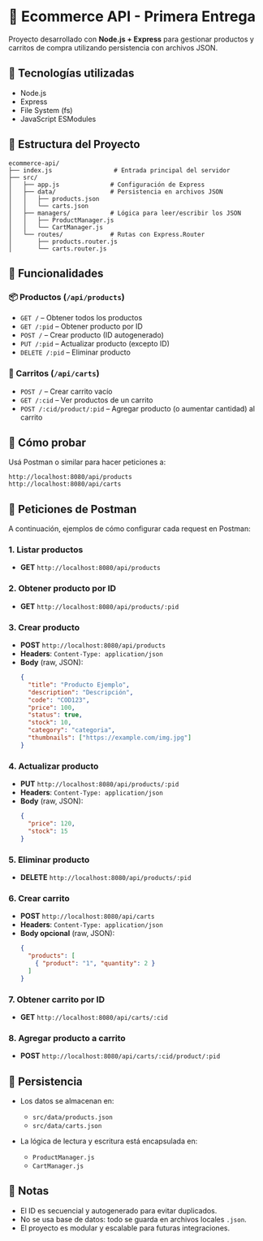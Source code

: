 # 🛒 Ecommerce API - Primera Entrega

Proyecto desarrollado con **Node.js + Express** para gestionar productos y carritos de compra utilizando persistencia con archivos JSON.

## 🚀 Tecnologías utilizadas

- Node.js
- Express
- File System (fs)
- JavaScript ESModules

## 📁 Estructura del Proyecto

```
ecommerce-api/
├── index.js                 # Entrada principal del servidor
├── src/
│   ├── app.js              # Configuración de Express
│   ├── data/               # Persistencia en archivos JSON
│   │   ├── products.json
│   │   └── carts.json
│   ├── managers/           # Lógica para leer/escribir los JSON
│   │   ├── ProductManager.js
│   │   └── CartManager.js
│   └── routes/             # Rutas con Express.Router
│       ├── products.router.js
│       └── carts.router.js
```


## 🧠 Funcionalidades

### 📦 Productos (`/api/products`)
- `GET /` – Obtener todos los productos
- `GET /:pid` – Obtener producto por ID
- `POST /` – Crear producto (ID autogenerado)
- `PUT /:pid` – Actualizar producto (excepto ID)
- `DELETE /:pid` – Eliminar producto

### 🛒 Carritos (`/api/carts`)
- `POST /` – Crear carrito vacío
- `GET /:cid` – Ver productos de un carrito
- `POST /:cid/product/:pid` – Agregar producto (o aumentar cantidad) al carrito


## 🧪 Cómo probar

Usá Postman o similar para hacer peticiones a:

```
http://localhost:8080/api/products
http://localhost:8080/api/carts
```

## 🔧 Peticiones de Postman

A continuación, ejemplos de cómo configurar cada request en Postman:

### 1. Listar productos
- **GET** `http://localhost:8080/api/products`

### 2. Obtener producto por ID
- **GET** `http://localhost:8080/api/products/:pid`

### 3. Crear producto
- **POST** `http://localhost:8080/api/products`
- **Headers**: `Content-Type: application/json`
- **Body** (raw, JSON):
  ```json
  {
    "title": "Producto Ejemplo",
    "description": "Descripción",
    "code": "COD123",
    "price": 100,
    "status": true,
    "stock": 10,
    "category": "categoria",
    "thumbnails": ["https://example.com/img.jpg"]
  }
  ```

### 4. Actualizar producto
- **PUT** `http://localhost:8080/api/products/:pid`
- **Headers**: `Content-Type: application/json`
- **Body** (raw, JSON):
  ```json
  {
    "price": 120,
    "stock": 15
  }
  ```

### 5. Eliminar producto
- **DELETE** `http://localhost:8080/api/products/:pid`

### 6. Crear carrito
- **POST** `http://localhost:8080/api/carts`
- **Headers**: `Content-Type: application/json`
- **Body opcional** (raw, JSON):
  ```json
  {
    "products": [
      { "product": "1", "quantity": 2 }
    ]
  }
  ```

### 7. Obtener carrito por ID
- **GET** `http://localhost:8080/api/carts/:cid`

### 8. Agregar producto a carrito
- **POST** `http://localhost:8080/api/carts/:cid/product/:pid`


## 💾 Persistencia

- Los datos se almacenan en:
  - `src/data/products.json`
  - `src/data/carts.json`

- La lógica de lectura y escritura está encapsulada en:
  - `ProductManager.js`
  - `CartManager.js`

## 📌 Notas

- El ID es secuencial y autogenerado para evitar duplicados.
- No se usa base de datos: todo se guarda en archivos locales `.json`.
- El proyecto es modular y escalable para futuras integraciones.
